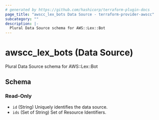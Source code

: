 ```yaml
---
# generated by https://github.com/hashicorp/terraform-plugin-docs
page_title: "awscc_lex_bots Data Source - terraform-provider-awscc"
subcategory: ""
description: |-
  Plural Data Source schema for AWS::Lex::Bot
---
```


# awscc_lex_bots (Data Source)

Plural Data Source schema for AWS::Lex::Bot



<!-- schema generated by tfplugindocs -->
## Schema

### Read-Only

- `id` (String) Uniquely identifies the data source.
- `ids` (Set of String) Set of Resource Identifiers.


